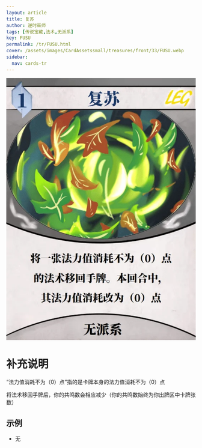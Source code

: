 ```yaml
---
layout: article
title: 复苏
author: 逆时巫师
tags: [传说宝藏,法术,无派系]
key: FUSU
permalink: /tr/FUSU.html
cover: /assets/images/CardAssetssmall/treasures/front/33/FUSU.webp
sidebar:
  nav: cards-tr
---
```

![](/assets/images/CardAssets/treasures/front/33/FUSU.webp)

# 补充说明
“法力值消耗不为（0）点”指的是卡牌本身的法力值消耗不为（0）点

将法术移回手牌后，你的共鸣数会相应减少（你的共鸣数始终为你出牌区中卡牌张数）

## 示例
* 无